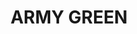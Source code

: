 ---
title: "ARMY GREEN"
price: 0 
desc: "Bez opisa"
img_path: "/assets/img/A.MIG-3019.jpg"
brand: AMMO
available: true
special_offer: false
new: false
soon: false
cat: "Weathering"
subcat: "wet-pigmenti"
subsubcat: "wet-pigmenti"
---